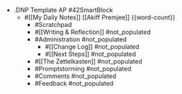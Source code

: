 - .DNP Template AP #42SmartBlock
    - #[[My Daily Notes]] [[Akiff Premjee]] {{word-count}}
        - #Scratchpad
        - #[[Writing & Reflection]] #not_populated
        - #Administration #not_populated
            - #[[Change Log]] #not_populated
            - #[[Next Steps]] #not_populated
        - #[[The Zettelkasten]] #not_populated
        - #Promptstorming #not_populated
        - #Comments #not_populated
        - #Feedback  #not_populated
